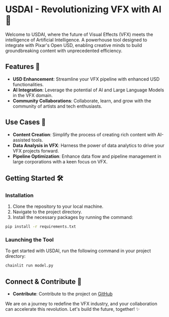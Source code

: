 # USDAI - Revolutionizing VFX with AI 🚀

Welcome to USDAI, where the future of Visual Effects (VFX) meets the intelligence of Artificial Intelligence. A powerhouse tool designed to integrate with Pixar's Open USD, enabling creative minds to build groundbreaking content with unprecedented efficiency.

## Features 🌟

- **USD Enhancement**: Streamline your VFX pipeline with enhanced USD functionalities.
- **AI Integration**: Leverage the potential of AI and Large Language Models in the VFX domain.
- **Community Collaborations**: Collaborate, learn, and grow with the community of artists and tech enthusiasts.

## Use Cases 💼

- **Content Creation**: Simplify the process of creating rich content with AI-assisted tools.
- **Data Analysis in VFX**: Harness the power of data analytics to drive your VFX projects forward.
- **Pipeline Optimization**: Enhance data flow and pipeline management in large corporations with a keen focus on VFX.

## Getting Started 🛠

### Installation

1. Clone the repository to your local machine.
2. Navigate to the project directory.
3. Install the necessary packages by running the command:

```bash
pip install -r requirements.txt
```

### Launching the Tool

To get started with USDAI, run the following command in your project directory:

```bash
chainlit run model.py
```

## Connect & Contribute 🤝

- **Contribute**: Contribute to the project on [GitHub](https://github.com/siva-nagendra/usdai)

We are on a journey to redefine the VFX industry, and your collaboration can accelerate this revolution. Let's build the future, together! ✨
